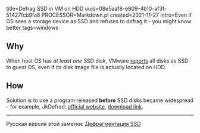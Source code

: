 title=Defrag SSD in VM on HDD
uuid=08e5aa18-e909-4b10-af3f-51427fcb9fa8
PROCESSOR=Markdown.pl
created=2021-11-27
intro=Even if OS sees a storage device as SSD and refuses to defrag it - you might know better
tags=windows

Why
---

When host OS has _at least one_ SSD disk,
VMware [reports][vmware-ssd] all disks as SSD to guest OS,
even if its disk image file is actually located on HDD.

[vmware-ssd]: https://docs.vmware.com/en/VMware-Workstation-Player-for-Linux/16.0/com.vmware.player.linux.using.doc/GUID-3FBBB031-D8BA-4D02-99C2-282F806F47E8.html

How
---

Solution is to use a program released **before** SSD disks became widespread -
for example, JkDefrad: [official website][jkdefrag.site], [download link][jkdefrag.exe].

[jkdefrag.site]: https://www.kessels.com/JkDefrag/
[jkdefrag.exe]: ../unlisted/JkDefrag.exe

----

Русская версия этой заметки: [Дефрагментация SSD](../ru/%D0%B4%D0%B5%D1%84%D1%80%D0%B0%D0%B3%D0%BC%D0%B5%D0%BD%D1%82%D0%B0%D1%86%D0%B8%D1%8F-ssd.html)
